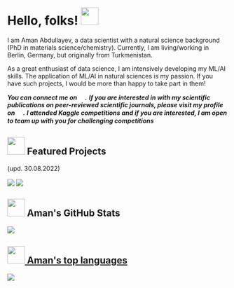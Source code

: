 
# Hello, folks! <img src="https://github.com/amanabdullayev/amanabdullayev/blob/3d5e9aa6f66926e1e6b9d67971331952f9bca67b/arrwrhhthqx.gif" width="40px">

I am Aman Abdullayev, a data scientist with a natural science background (PhD in materials science/chemistry). Currently, I am living/working in Berlin, Germany, but originally from Turkmenistan.

As a great enthusiast of data science, I am intensively developing my ML/AI skills. The application of ML/AI in natural sciences is my passion. If you have such projects, I would be more than happy to take part in them!

<!-- Actual text -->

***You can connect me on [<img src="https://github.com/amanabdullayev/amanabdullayev/blob/4551dbaf8519259c0ec41c706293c257b5d435aa/download%20(1).png" width="15px"/>](https://www.linkedin.com/in/amanmyrat-abdullayew-94758b14/).***
***If you are interested in with my scientific publications on peer-reviewed scientific journals, please visit my profile on [<img src="https://github.com/amanabdullayev/amanabdullayev/blob/4551dbaf8519259c0ec41c706293c257b5d435aa/download.png" width="15px"/>](https://scholar.google.com/citations?user=22M2i14AAAAJ&hl=en).***
***I attended Kaggle competitions and if you are interested, I am open to team up with you for challenging competitions [<img src="https://user-images.githubusercontent.com/56832126/130933332-19f2f0d3-bb52-4d58-ac4a-dcbccf0660db.png" width="15px"/>](https://www.kaggle.com/amanabdullayev)***



## <img src="https://github.com/amanabdullayev/amanabdullayev/blob/main/datasets/sparkles.gif" width="40px"> Featured Projects 
(upd. 30.08.2022)

[<img align="center" src="https://github-readme-stats.vercel.app/api/pin/?username=amanabdullayev&repo=telecom_customer_churn_prediction&theme=dark" />](https://github.com/amanabdullayev/telecom_customer_churn_prediction)
[<img align="center" src="https://github-readme-stats.vercel.app/api/pin/?username=amanabdullayev&repo=gold_extraction_prediction&theme=dark" />](https://github.com/amanabdullayev/gold_extraction_prediction)




## <img src="https://github.com/amanabdullayev/amanabdullayev/blob/main/datasets/piechart.gif" width="40px"> Aman's GitHub Stats

<a href="https://github.com/amanabdullayev/amanabdullayev">
  <img align="center" src="https://github-readme-stats.vercel.app/api?username=amanabdullayev&show_icons=true&theme=dark" />
  
  
  
## <img src="https://github.com/amanabdullayev/amanabdullayev/blob/main/datasets/trophy.gif" width="40px"> Aman's top languages
<a href="https://github.com/amanabdullayev/amanabdullayev">
  <img align="center" src="https://github-readme-stats.vercel.app/api/top-langs/?username=amanabdullayev&hide=java,html,tex&title_color=ffffff&text_color=c9cacc&icon_color=2bbc8a&bg_color=1d1f21" />
